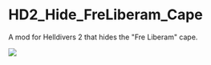 # HD2_Hide_FreLiberam_Cape

A mod for Helldivers 2 that hides the "Fre Liberam" cape.

![](./image.png)
